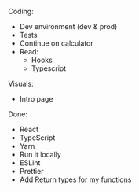 Coding:

- Dev environment (dev & prod)
- Tests
- Continue on calculator
- Read:
  - Hooks
  - Typescript

Visuals:

- Intro page

Done:

- React
- TypeScript
- Yarn
- Run it locally
- ESLint
- Prettier
- Add Return types for my functions
